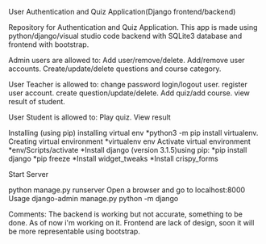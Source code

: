 User Authentication and Quiz Application(Django frontend/backend)

Repository for Authentication and Quiz Application. This app is made using python/django/visual studio code backend with SQLite3 database and frontend with bootstrap.

Admin users are allowed to:
  Add user/remove/delete.
  Add/remove user accounts.
  Create/update/delete questions and course category.

User Teacher is allowed to:
  change password
  login/logout user.
  register user account.
  create question/update/delete.
  Add quiz/add course.
  view result of student.
  
User Student is allowed to:
  Play quiz.
  View result
  
Installing (using pip) installing virtual env *python3 -m pip install virtualenv. Creating virtual environment *virtualenv env Activate virtual environment *env/Scripts/activate *Install django (version 3.1.5)using pip: *pip install django *pip freeze
*Install widget_tweaks
*Install crispy_forms

Start Server

python manage.py runserver Open a browser and go to localhost:8000
Usage django-admin manage.py python -m django

Comments: The backend is working but not accurate, something to be done. As of now i'm working on it. Frontend are lack of design, soon it will be more representable using bootstrap.
